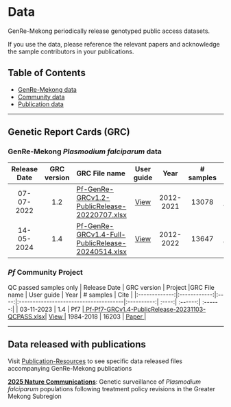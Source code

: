 # Data
GenRe-Mekong periodically release genotyped public access datasets.

If you use the data, please reference the relevant papers and acknowledge the sample contributors in your publications. 
## Table of Contents
- [GenRe-Mekong data](#genre-mekong-plasmodium-falciparum-data)
- [Community data](#pf-community-project)
- [Publication data](#data-released-with-publications)


----
## Genetic Report Cards (GRC)
### GenRe-Mekong *Plasmodium falciparum* data
| Release Date  | GRC version  | GRC File name                          | User guide |  Year | # samples | Cite |
|:-------------:|:------------:|:---------------------------------------|:----------:| :----:| :------:| :-----:|
| 07-07-2022    | 1.2          | <a href="https://github.com/GenRe-Mek0ng/Data/blob/1c2a711c6d70b029de3afc68bfd348d25bc49818/Pf-GenRe-GRCv1.2-PublicRelease-20220707.xlsx" target="_blank"> Pf-GenRe-GRCv1.2-PublicRelease-20220707.xlsx</a>| <a href="https://github.com/GenRe-Mek0ng/Documents/blob/e331501b8e93752221ebd7ae72e5eddd3e6e924d/GRC_UserGuide-v1.2.pdf" target="_blank"> View </a> | 2012-2021 | 13078 | <a href="https://elifesciences.org/articles/62997" target="_blank"> Paper </a> | 
| 14-05-2024    | 1.4          | <a href="https://github.com/GenRe-Mekong/Data/blob/972c19640bf58a9542cf979dd96580c7ed5a4819/Pf-GenRe-GRCv1.4-Full-PublicRelease-20240514.xlsx" target="_blank"> Pf-GenRe-GRCv1.4-Full-PublicRelease-20240514.xlsx</a>| <a href="https://github.com/GenRe-Mekong/Documents/blob/288ab6903dc69c0509df5fe7911e79dab30668dc/GRC-UserGuide/GRC_UserGuide-v1.4.pdf" target="_blank"> View </a> | 2012-2022 | 13647 | <a href="https://genremekong.org/" target="_blank"> Paper </a> | 


### *Pf* Community Project 
QC passed samples only
| Release Date  | GRC version  | Project |GRC File name                          | User guide |  Year | # samples | Cite |
|:-------------:|:------------:|:----:|:--------------------------------------|:----------:| :----:| :------:| :------:|
| 03-11-2023    | 1.4         | Pf7 |<a href="https://github.com/GenRe-Mekong/Data/blob/bf3d441a5683f61db2ae3c1718680456467e6499/Pf-Pf7-GRCv1.4-PublicRelease-20231103-QCPASS.xlsx" target="_blank"> Pf-Pf7-GRCv1.4-PublicRelease-20231103-QCPASS.xlsx</a>| <a href="https://github.com/GenRe-Mekong/Documents/blob/288ab6903dc69c0509df5fe7911e79dab30668dc/GRC-UserGuide/GRC_UserGuide-v1.4.pdf" target="_blank"> View </a> | 1984-2018 | 16203 | <a href="https://wellcomeopenresearch.org/articles/8-22" target="_blank"> Paper </a> | 

--------
## Data released with publications
Visit [Publication-Resources](https://github.com/GenRe-Mekong/Publication-Resources) to see specific data released files accompanying GenRe-Mekong publications

**[2025 Nature Communications](https://github.com/GenRe-Mekong/Publication-Resources/tree/e250da3f4337190329f9f694d2bd330fce1e58f7/2025%20paper)**:
Genetic surveillance of _Plasmodium falciparum_ populations following treatment policy revisions in the Greater Mekong Subregion
